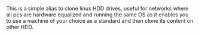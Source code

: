This is a simple alias to clone linux HDD drives, useful for networks where all pcs are hardware equalized and running the same OS as it enables you to use a machine of your choice as a standard and then clone its content on other HDD.
